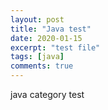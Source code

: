 ```yaml
---
layout: post
title: "Java test"
date: 2020-01-15
excerpt: "test file"
tags: [java]
comments: true
---
```


java category test
